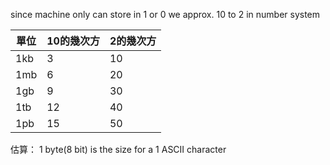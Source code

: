 since machine only can store in 1 or 0
we approx. 10 to 2 in number system

| 單位  | 10的幾次方 | 2的幾次方 |
| --- | ------ | ----- |
| 1kb | 3      | 10    |
| 1mb | 6      | 20    |
| 1gb | 9      | 30    |
| 1tb | 12     | 40    |
| 1pb | 15     | 50    |


估算：
1 byte(8 bit) is the size for a 1 ASCII character